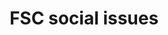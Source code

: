 ---
title: 'FSC social issues'
field: 'fsc.issue.social'
slug: 'fsc-fsc-social-issues'
description: 'Indicate the outcome(s) the resource mainly supports or contributes to'
comment: 'select from control list'
required: False
module: 'Scope'
cluster: 'Fsc'
policy: 'Free value. Repeat values.'
layout: 'fsc'
---